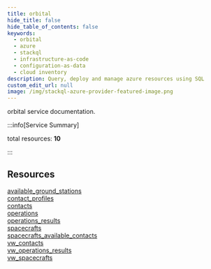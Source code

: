 ```yaml
---
title: orbital
hide_title: false
hide_table_of_contents: false
keywords:
  - orbital
  - azure
  - stackql
  - infrastructure-as-code
  - configuration-as-data
  - cloud inventory
description: Query, deploy and manage azure resources using SQL
custom_edit_url: null
image: /img/stackql-azure-provider-featured-image.png
---
```


orbital service documentation.

:::info[Service Summary]

total resources: __10__  

:::

## Resources
<div class="row">
<div class="providerDocColumn">
<a href="/services/orbital/available_ground_stations/">available_ground_stations</a><br />
<a href="/services/orbital/contact_profiles/">contact_profiles</a><br />
<a href="/services/orbital/contacts/">contacts</a><br />
<a href="/services/orbital/operations/">operations</a><br />
<a href="/services/orbital/operations_results/">operations_results</a>
</div>
<div class="providerDocColumn">
<a href="/services/orbital/spacecrafts/">spacecrafts</a><br />
<a href="/services/orbital/spacecrafts_available_contacts/">spacecrafts_available_contacts</a><br />
<a href="/services/orbital/vw_contacts/">vw_contacts</a><br />
<a href="/services/orbital/vw_operations_results/">vw_operations_results</a><br />
<a href="/services/orbital/vw_spacecrafts/">vw_spacecrafts</a>
</div>
</div>